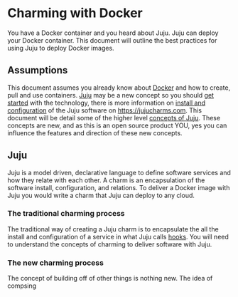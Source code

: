 # Charming with Docker
You have a Docker container and you heard about Juju.  Juju can deploy your
Docker container. This document will outline the best practices for using Juju
to deploy Docker images.

## Assumptions
This document assumes you already know about [Docker](http://docker.com) and
how to create, pull and use containers.
[Juju](https://jujucharms.com/docs/stable/about-juju) may be a new
concept so you should [get started](https://jujucharms.com/get-started)
with the technology, there is more information on
[install and configuration](https://jujucharms.com/docs/stable/getting-started)
of the Juju software on <https://jujucharms.com>.  This document will be
detail some of the higher level
[concepts of Juju](https://jujucharms.com/docs/stable/glossary).  These
concepts are new, and as this is an open source product YOU, yes you can
influence the features and direction of these new concepts.

## Juju
Juju is a model driven, declarative language to define software services and
how they relate with each other. A charm is an encapsulation of the software
install, configuration, and relations. To deliver a Docker image with Juju you
would write a charm that Juju can deploy to any cloud.

### The traditional charming process
The traditional way of creating a Juju charm is to encapsulate the all the
install and configuration of a service in what Juju calls
[hooks](https://jujucharms.com/docs/stable/authors-charm-hooks). You will need
to understand the concepts of charming to deliver software with Juju.

### The new charming process
The concept of building off of other things is nothing new.  The idea of
compsing
